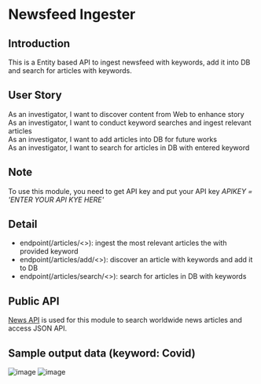 # Newsfeed Ingester
## Introduction 
This is a Entity based API to ingest newsfeed with keywords, add it into DB and search for articles with keywords. 

## User Story 
As an investigator, I want to discover content from Web to enhance story <br/>
As an investigator, I want to conduct keyword searches and ingest relevant articles <br/>
As an investigator, I want to add articles into DB for future works <br/>
As an investigator, I want to search for articles in DB with entered keyword <br/>

## Note
To use this module, you need to get API key and put your API key *APIKEY = 'ENTER YOUR API KYE HERE'*

## Detail
- endpoint(/articles/<<keyword>>): ingest the most relevant articles the with provided keyword  
- endpoint(/articles/add/<<keyword>>): discover an article with keywords and add it to DB 
- endpoint(/articles/search/<<keyword>>): search for articles in DB with keywords

## Public API 
[News API](https://newsapi.org/) is used for this module to search worldwide news articles and access JSON API.

## Sample output data (keyword: Covid) 
![image](https://user-images.githubusercontent.com/32304880/112888561-7eb7ab80-90a2-11eb-9b7e-6740776c16b7.png)
![image](https://user-images.githubusercontent.com/32304880/112896083-f76f3580-90ab-11eb-880d-9c17ce0fbd9d.png)
